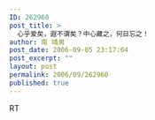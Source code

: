 ```yaml
---
ID: 262960
post_title: >
  心乎爱矣，遐不谓矣？中心藏之，何日忘之！
author: 南 靖男
post_date: 2006-09-05 23:17:04
post_excerpt: ""
layout: post
permalink: 2006/09/262960
published: true
---
```

RT
